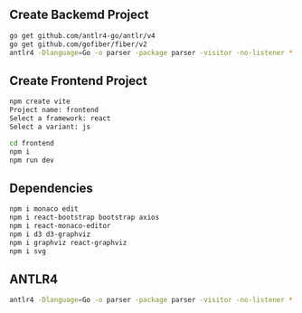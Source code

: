 ## Create Backemd Project

```bash
go get github.com/antlr4-go/antlr/v4
go get github.com/gofiber/fiber/v2
antlr4 -Dlanguage=Go -o parser -package parser -visitor -no-listener *.g4
```

## Create Frontend Project

```bash
npm create vite
Project name: frontend
Select a framework: react
Select a variant: js
```

```bash
cd frontend
npm i
npm run dev
```

## Dependencies

```bash
npm i monaco edit
npm i react-bootstrap bootstrap axios
npm i react-monaco-editor
npm i d3 d3-graphviz
npm i graphviz react-graphviz
npm i svg
```

## ANTLR4

```bash
antlr4 -Dlanguage=Go -o parser -package parser -visitor -no-listener *.g4
```